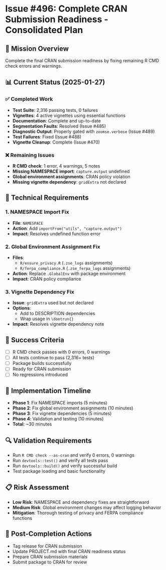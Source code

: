 # Issue #496: Complete CRAN Submission Readiness - Consolidated Plan

## 🎯 **Mission Overview**
Complete the final CRAN submission readiness by fixing remaining R CMD check errors and warnings.

## 📊 **Current Status (2025-01-27)**

### ✅ **Completed Work**
- **Test Suite**: 2,316 passing tests, 0 failures
- **Vignettes**: 4 active vignettes using essential functions
- **Documentation**: Complete and up-to-date
- **Segmentation Faults**: Resolved (Issue #485)
- **Diagnostic Output**: Properly gated with `zoomse.verbose` (Issue #489)
- **Test Failures**: Fixed (Issue #488)
- **Vignette Cleanup**: Complete (Issue #470)

### ❌ **Remaining Issues**
- **R CMD check**: 1 error, 4 warnings, 5 notes
- **Missing NAMESPACE import**: `capture.output` undefined
- **Global environment assignments**: CRAN policy violation
- **Missing vignette dependency**: `gridExtra` not declared

## 🔧 **Technical Requirements**

### **1. NAMESPACE Import Fix**
- **File**: `NAMESPACE`
- **Action**: Add `importFrom("utils", "capture.output")`
- **Impact**: Resolves undefined function error

### **2. Global Environment Assignment Fix**
- **Files**: 
  - `R/ensure_privacy.R` (`.zse_logs` assignments)
  - `R/ferpa_compliance.R` (`.zse_ferpa_logs` assignments)
- **Action**: Replace `.GlobalEnv` with package environment
- **Impact**: CRAN policy compliance

### **3. Vignette Dependency Fix**
- **Issue**: `gridExtra` used but not declared
- **Options**:
  - Add to DESCRIPTION dependencies
  - Wrap usage in `\dontrun{}`
- **Impact**: Resolves vignette dependency note

## 🎯 **Success Criteria**
- [ ] R CMD check passes with 0 errors, 0 warnings
- [ ] All tests continue to pass (2,316+ tests)
- [ ] Package builds successfully
- [ ] Ready for CRAN submission
- [ ] No regressions introduced

## 📅 **Implementation Timeline**
- **Phase 1**: Fix NAMESPACE imports (5 minutes)
- **Phase 2**: Fix global environment assignments (10 minutes)
- **Phase 3**: Fix vignette dependencies (5 minutes)
- **Phase 4**: Validation and testing (10 minutes)
- **Total**: ~30 minutes

## 🔍 **Validation Requirements**
- Run `R CMD check --as-cran` and verify 0 errors, 0 warnings
- Run `devtools::test()` and verify all tests pass
- Run `devtools::build()` and verify successful build
- Test package loading and basic functionality

## 📋 **Risk Assessment**
- **Low Risk**: NAMESPACE and dependency fixes are straightforward
- **Medium Risk**: Global environment changes may affect logging behavior
- **Mitigation**: Thorough testing of privacy and FERPA compliance functions

## 🚀 **Post-Completion Actions**
- Tag release for CRAN submission
- Update PROJECT.md with final CRAN readiness status
- Prepare CRAN submission materials
- Submit package to CRAN for review
